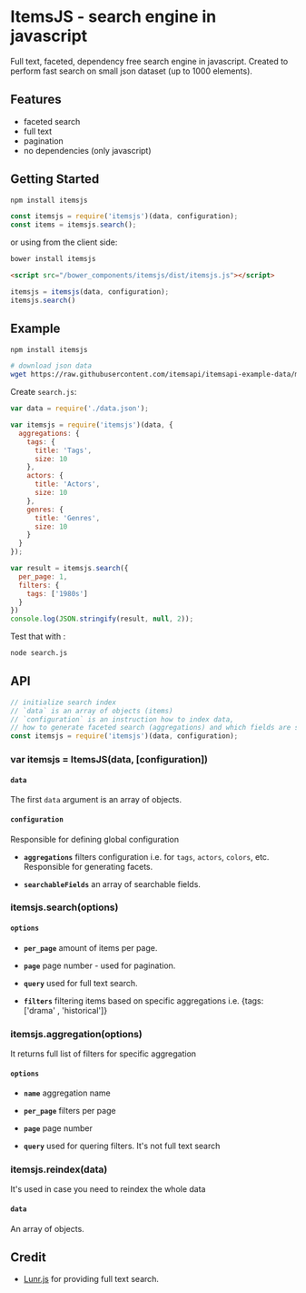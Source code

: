 # ItemsJS - search engine in javascript 

Full text, faceted, dependency free search engine in javascript. 
Created to perform fast search on small json dataset (up to 1000 elements).

## Features

- faceted search
- full text
- pagination
- no dependencies (only javascript)

## Getting Started

```bash
npm install itemsjs
```

```js
const itemsjs = require('itemsjs')(data, configuration);
const items = itemsjs.search();
```

or using from the client side:

```bash
bower install itemsjs
```

```html
<script src="/bower_components/itemsjs/dist/itemsjs.js"></script>
```

```js
itemsjs = itemsjs(data, configuration);
itemsjs.search()
```

## Example

```bash
npm install itemsjs

# download json data
wget https://raw.githubusercontent.com/itemsapi/itemsapi-example-data/master/items/movies-processed.json -O data.json
```

Create `search.js`:

```js
var data = require('./data.json');

var itemsjs = require('itemsjs')(data, {
  aggregations: {
    tags: {
      title: 'Tags',
      size: 10
    },
    actors: {
      title: 'Actors',
      size: 10
    },
    genres: {
      title: 'Genres',
      size: 10
    }
  }
});

var result = itemsjs.search({
  per_page: 1,
  filters: {
    tags: ['1980s']
  }
})
console.log(JSON.stringify(result, null, 2));
```

Test that with :

```bash
node search.js
```


## API


```js
// initialize search index
// `data` is an array of objects (items)
// `configuration` is an instruction how to index data, 
// how to generate faceted search (aggregations) and which fields are searchable.
const itemsjs = require('itemsjs')(data, configuration);
```

### var itemsjs = ItemsJS(data, [configuration])

#### `data`

The first `data` argument is an array of objects.

#### `configuration`

Responsible for defining global configuration 

  * **<code>aggregations</code>** filters configuration i.e. for `tags`, `actors`, `colors`, etc. Responsible for generating facets.

  * **<code>searchableFields</code>** an array of searchable fields.


### itemsjs.search(options)

#### `options`

  * **<code>per_page</code>** amount of items per page.

  * **<code>page</code>** page number - used for pagination.

  * **<code>query</code>** used for full text search.
  
  * **<code>filters</code>** filtering items based on specific aggregations i.e. {tags: ['drama' , 'historical']}  

### itemsjs.aggregation(options)

It returns full list of filters for specific aggregation

#### `options`

  * **<code>name</code>** aggregation name

  * **<code>per_page</code>** filters per page

  * **<code>page</code>** page number

  * **<code>query</code>** used for quering filters. It's not full text search
  
### itemsjs.reindex(data)

It's used in case you need to reindex the whole data

#### `data`

An array of objects.
  

## Credit

- [Lunr.js](https://github.com/olivernn/lunr.js) for providing full text search.
